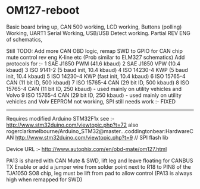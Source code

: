 # OM127-reboot
Basic board bring up, CAN 500 working, LCD working, Buttons (polling) Working, UART1 Serial Working, USB/USB Detect working. Partial REV ENG of schematics,

Still TODO:
Add more CAN OBD logic,
remap SWD to GPIO for CAN chip mute control
rev eng K-line etc (Prob similar to ELM327 schematics)
Add protocols for :-
1	SAE J1850 PWM (41.6 kbaud)
2	SAE J1850 VPW (10.4 kbaud)
3	ISO 9141-2 (5 baud init, 10.4 kbaud)
4	ISO 14230-4 KWP (5 baud init, 10.4 kbaud)
5	ISO 14230-4 KWP (fast init, 10.4 kbaud)
6	ISO 15765-4 CAN (11 bit ID, 500 kbaud)
7	ISO 15765-4 CAN (29 bit ID, 500 kbaud)
8	ISO 15765-4 CAN (11 bit ID, 250 kbaud) - used mainly on utility vehicles and Volvo
9	ISO 15765-4 CAN (29 bit ID, 250 kbaud) - used mainly on utility vehicles and Volv
EEPROM not working, SPI still needs work :- FIXED

*******************
Requires modified Arduino STM32F1x see :- http://www.stm32duino.com/viewtopic.php?t=72
also
rogerclarkmelbourne/Arduino_STM32@master...coddingtonbear:HardwareCAN
http://www.stm32duino.com/viewtopic.php?t=9 // SPI flash lib

Device URL :- http://www.autophix.com/en/obd-mate/om127.html

PA13 is shared with CAN Mute & SWD, lift leg and leave floating for CANBUS TX Enable or add a jumper wire from solder point next to R18 to PIN8 of the
TJA1050 SO8 chip, leg must be lift from pad to allow control (PA13 is always high when remapped for SWD)

